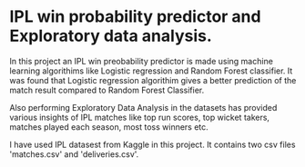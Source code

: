 # IPL win probability predictor and Exploratory data analysis.

In this project an IPL win preobability predictor is made using machine learning algorithims like Logistic regression and Random Forest classifier. It was found that Logistic regression algorithim gives a better prediction of the match result compared to Random Forest Classifier.

Also performing Exploratory Data Analysis in the datasets has provided various insights of IPL matches like top run scores, top wicket takers, matches played each season, most toss winners etc.

I have used IPL datasest from Kaggle in this project. It contains two csv files 'matches.csv' and 'deliveries.csv'. 
